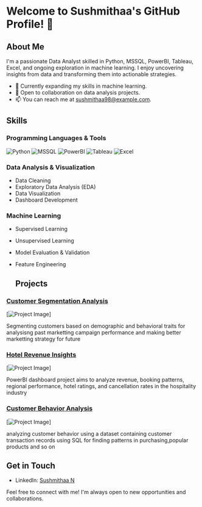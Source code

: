 # Welcome to Sushmithaa's GitHub Profile! 👋

## About Me

I'm a passionate Data Analyst skilled in Python, MSSQL, PowerBI, Tableau, Excel, and ongoing exploration in machine learning. I enjoy uncovering insights from data and transforming them into actionable strategies.

- 🌱 Currently expanding my skills in machine learning.
- 💼 Open to collaboration on data analysis projects.
- 📫 You can reach me at [sushmithaa98@example.com](mailto:your_email@example.com).

## Skills

### Programming Languages & Tools

![Python](https://img.shields.io/badge/-Python-3776AB?logo=python&logoColor=white&style=flat-square)
![MSSQL](https://img.shields.io/badge/-MSSQL-CC2927?logo=microsoft-sql-server&logoColor=white&style=flat-square)
![PowerBI](https://img.shields.io/badge/-PowerBI-F2C811?logo=powerbi&logoColor=white&style=flat-square)
![Tableau](https://img.shields.io/badge/-Tableau-E97627?logo=tableau&logoColor=white&style=flat-square)
![Excel](https://img.shields.io/badge/-Excel-217346?logo=microsoft-excel&logoColor=white&style=flat-square)

### Data Analysis & Visualization

- Data Cleaning
- Exploratory Data Analysis (EDA)
- Data Visualization
- Dashboard Development

### Machine Learning

- Supervised Learning
- Unsupervised Learning
- Model Evaluation & Validation
- Feature Engineering

  ## Projects


  

### [Customer Segmentation Analysis](https://github.com/sushmithaa0/customer_segmentation.git)


[![Project Image](https://encrypted-tbn0.gstatic.com/images?q=tbn:ANd9GcSTTXGaeoOmBjk4WCiqO6ywWHgrZi6wcXNhqQWLPQFpQQ&s)]


Segmenting customers based on demographic and behavioral traits for analysisng past marketting campaign performance and making better marketting strategy for future


### [Hotel Revenue Insights](https://github.com/sushmithaa0/hospitality_dashboard.git)



[![Project Image](https://static.vecteezy.com/system/resources/thumbnails/018/245/920/small_2x/hotel-building-tower-with-five-stars-thin-line-icon-png.png)]


PowerBI dashboard project aims to analyze revenue, booking patterns, regional performance, hotel ratings, and cancellation rates in the hospitality industry



### [Customer Behavior Analysis](https://github.com/sushmithaa0/customer_behavior_analysis.git)



[![Project Image](https://cdn-icons-png.flaticon.com/256/809/809521.png)]


 analyzing customer behavior using a dataset containing customer transaction records using SQL for finding patterns in purchasing,popular products and so on




## Get in Touch

- LinkedIn: [Sushmithaa N](https://www.linkedin.com/in/sushmithaan/)


Feel free to connect with me! I'm always open to new opportunities and collaborations.

